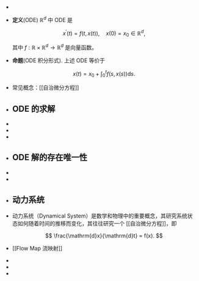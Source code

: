 -
- **定义**(ODE) $\mathbb{R}^d$ 中 ODE 是
  
  $$ x^{\prime}(t) = f(t, x(t)), \quad x(0) = x_0 \in \mathbb{R}^d, $$
  
  其中 $f: \mathbb{R} \times \mathbb{R}^d \rightarrow \mathbb{R}^d$ 是向量函数。
- **命题**(ODE 积分形式). 上述 ODE 等价于
  
  $$ x(t) = x_0 + \int_0^t f(s, x(s))\mathrm{d} s. $$
- 常见概念：[[自治微分方程]]
- ## ODE 的求解
-
-
-
- ## ODE 解的存在唯一性
-
-
- ## 动力系统
- 动力系统（Dynamical System）是数学和物理中的重要概念，其研究系统状态如何随着时间的推移而变化，其往往研究一个 [[自治微分方程]]，即
  
  $$ \frac{\mathrm{d}x}{\mathrm{d}t} = f(x).  $$
- [[Flow Map 流映射]]
-
-
-